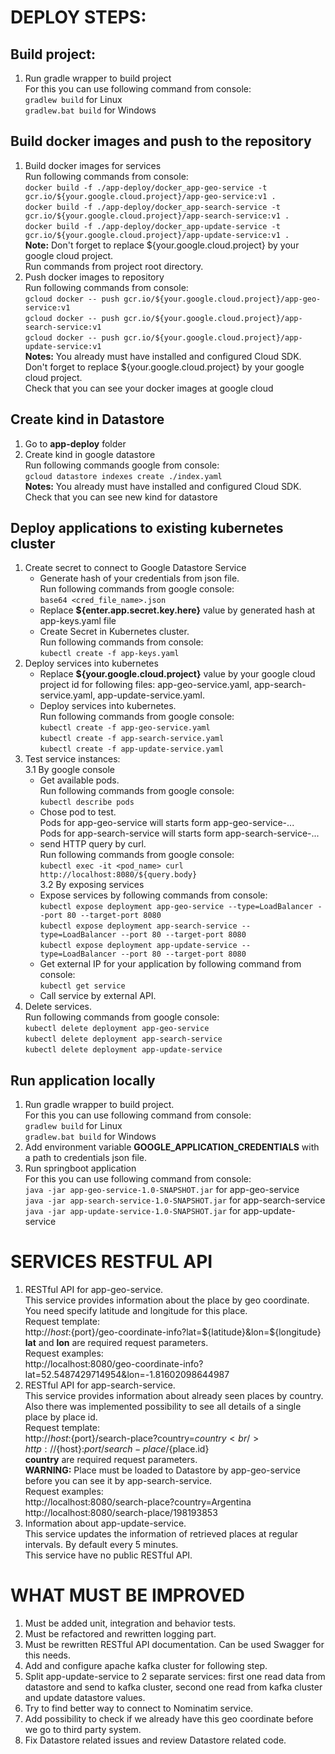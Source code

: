 # DEPLOY STEPS:

## Build project:
1. Run gradle wrapper to build project<br/>
For this you can use following command from console:<br/>
`gradlew build` for Linux<br/>
`gradlew.bat build` for Windows<br/>

## Build docker images and push to the repository
1. Build docker images for services<br/>
Run following commands from console:<br/>
`docker build -f ./app-deploy/docker_app-geo-service -t gcr.io/${your.google.cloud.project}/app-geo-service:v1 .`<br/>
`docker build -f ./app-deploy/docker_app-search-service -t gcr.io/${your.google.cloud.project}/app-search-service:v1 .`<br/>
`docker build -f ./app-deploy/docker_app-update-service -t gcr.io/${your.google.cloud.project}/app-update-service:v1 .`<br/>
**Note:** Don't forget to replace ${your.google.cloud.project} by your google cloud project.<br/>
Run commands from project root directory.<br/>
2. Push docker images to repository<br/>
Run following commands from console:<br/>
`gcloud docker -- push gcr.io/${your.google.cloud.project}/app-geo-service:v1`<br/>
`gcloud docker -- push gcr.io/${your.google.cloud.project}/app-search-service:v1`<br/>
`gcloud docker -- push gcr.io/${your.google.cloud.project}/app-update-service:v1`<br/>
**Notes:** You already must have installed and configured Cloud SDK.<br/>
Don't forget to replace ${your.google.cloud.project} by your google cloud project.<br/>
Check that you can see your docker images at google cloud<br/>

## Create kind in Datastore
1. Go to **app-deploy** folder
2. Create kind in google datastore<br/>
Run following commands google from console:<br/>
`gcloud datastore indexes create ./index.yaml`<br/>
**Notes:** You already must have installed and configured Cloud SDK.<br/>
Check that you can see new kind for datastore<br/>

## Deploy applications to existing kubernetes cluster
1. Create secret to connect to Google Datastore Service<br/>
   - Generate hash of your credentials from json file.<br/>
Run following commands from google console:<br/>
`base64 <cred_file_name>.json`<br/>
   - Replace **${enter.app.secret.key.here}** value by generated hash at app-keys.yaml file<br/>
   - Create Secret in Kubernetes cluster.<br/>
Run following commands from console:<br/>
`kubectl create -f app-keys.yaml`<br/>
2. Deploy services into kubernetes<br/>
   - Replace **${your.google.cloud.project}** value by your google cloud project id for following files: app-geo-service.yaml, app-search-service.yaml, app-update-service.yaml.<br/>
   - Deploy services into kubernetes.<br/>
Run following commands from google console:<br/>
`kubectl create -f app-geo-service.yaml`<br/>
`kubectl create -f app-search-service.yaml`<br/>
`kubectl create -f app-update-service.yaml`<br/>
3. Test service instances:<br/>
   3.1 By google console<br/>
      -  Get available pods.<br/>
Run following commands from google console:<br/>
`kubectl describe pods`<br/>
      - Chose pod to test.<br/>
Pods for app-geo-service will starts form app-geo-service-...<br/>
Pods for app-search-service will starts form app-search-service-...<br/>
      - send HTTP query by curl.<br/>
Run following commands from google console:<br/>
`kubectl exec -it <pod_name> curl http://localhost:8080/${query.body}`<br/>
   3.2 By exposing services<br/>
      - Expose services by following commands from console:<br/>
`kubectl expose deployment app-geo-service --type=LoadBalancer --port 80 --target-port 8080`<br/>
`kubectl expose deployment app-search-service --type=LoadBalancer --port 80 --target-port 8080`<br/>
`kubectl expose deployment app-update-service --type=LoadBalancer --port 80 --target-port 8080`<br/>
      - Get external IP for your application by following command from console:<br/>
`kubectl get service`<br/>
      - Call service by external API.<br/>
4. Delete services.<br/>
Run following commands from google console:<br/>
`kubectl delete deployment app-geo-service`<br/>
`kubectl delete deployment app-search-service`<br/>
`kubectl delete deployment app-update-service`<br/>

## Run application locally
1. Run gradle wrapper to build project.<br/>
For this you can use following command from console:<br/>
`gradlew build` for Linux<br/>
`gradlew.bat build` for Windows<br/>
2. Add environment variable **GOOGLE_APPLICATION_CREDENTIALS** with a path to credentials json file. 
3. Run springboot application <br/>
For this you can use following command from console:<br/>
`java -jar app-geo-service-1.0-SNAPSHOT.jar` for app-geo-service<br/>
`java -jar app-search-service-1.0-SNAPSHOT.jar` for app-search-service<br/>
`java -jar app-update-service-1.0-SNAPSHOT.jar` for app-update-service<br/>

# SERVICES RESTFUL API
1. RESTful API for app-geo-service.<br/>
This service provides information about the place by geo coordinate.<br/>
You need specify latitude and longitude for this place.<br/>
Request template:<br/>
http://${host}:${port}/geo-coordinate-info?lat=${latitude}&lon=${longitude}<br/>
**lat** and **lon** are required request parameters.<br/>
Request examples: <br/>
http://localhost:8080/geo-coordinate-info?lat=52.5487429714954&lon=-1.81602098644987
2. RESTful API for app-search-service.<br/>
This service provides information about already seen places by country.<br/>
Also there was implemented possibility to see all details of a single place by place id.<br/>
Request template:<br/>
http://${host}:${port}/search-place?country=${country}<br/>
http://${host}:${port}/search-place/${place.id}<br/>
**country** are required request parameters.<br/>
**WARNING:** Place must be loaded to Datastore by app-geo-service before you can see it by app-search-service.<br/>
Request examples:<br/>
http://localhost:8080/search-place?country=Argentina<br/>
http://localhost:8080/search-place/198193853<br/>
3. Information about app-update-service.<br/>
This service updates the information of retrieved places at regular intervals. By default every 5 minutes.<br/>
This service have no public RESTful API.<br/>

# WHAT MUST BE IMPROVED
1. Must be added unit, integration and behavior tests.
2. Must be refactored and rewritten logging part.
3. Must be rewritten RESTful API documentation. Can be used Swagger for this needs.
4. Add and configure apache kafka cluster for following step.
5. Split app-update-service to 2 separate services: first one read data from datastore and send to kafka cluster, second one read from kafka cluster and update datastore values.
6. Try to find better way to connect to Nominatim service.
7. Add possibility to check if we already have this geo coordinate before we go to third party system.
8. Fix Datastore related issues and review Datastore related code.